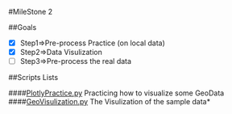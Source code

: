 #MileStone 2 



##Goals
  * [x] Step1=>Pre-process Practice (on local data)
  * [x] Step2=>Data Visulization
  * [ ] Step3=>Pre-process the real data
  
##Scripts Lists
  
####[PlotlyPractice.py](./PlotlyPractice.py)
  Practicing how to visualize some GeoData
####[GeoVisulization.py](./GeoVisulization.py)
  The Visulization of the sample data*

